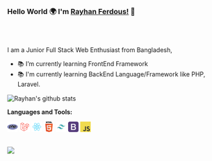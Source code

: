 ### Hello World 🌍 I'm [Rayhan Ferdous!](https://github.com/rayhanferdous/) 👋

<br />
<br />

I am a Junior Full Stack Web Enthusiast from Bangladesh,

- 📚 I’m currently learning FrontEnd Framework
- 📚 I'm currently learning BackEnd Language/Framework like PHP, Laravel.

<img align="center" src="https://github-readme-stats.vercel.app/api?username=rayhanferdous&show_icons=true&include_all_commits=true&theme=algolia" alt="Rayhan's github stats"/>
<br/>

**Languages and Tools:**

<code><img height="24px" src="https://raw.githubusercontent.com/github/explore/80688e429a7d4ef2fca1e82350fe8e3517d3494d/topics/php/php.png"></code>
<code><img height="24px" src="https://raw.githubusercontent.com/github/explore/80688e429a7d4ef2fca1e82350fe8e3517d3494d/topics/laravel/laravel.png"></code>
<code><img height="24px" src="https://raw.githubusercontent.com/github/explore/80688e429a7d4ef2fca1e82350fe8e3517d3494d/topics/react/react.png"></code>
<code><img height="24px" src="https://raw.githubusercontent.com/github/explore/80688e429a7d4ef2fca1e82350fe8e3517d3494d/topics/html/html.png"></code>
<code><img height="24px" src="https://raw.githubusercontent.com/github/explore/80688e429a7d4ef2fca1e82350fe8e3517d3494d/topics/tailwind/tailwind.png"></code>
<code><img height="24px" src="https://raw.githubusercontent.com/github/explore/80688e429a7d4ef2fca1e82350fe8e3517d3494d/topics/bootstrap/bootstrap.png"></code>
<code><img height="24px" src="https://raw.githubusercontent.com/github/explore/80688e429a7d4ef2fca1e82350fe8e3517d3494d/topics/javascript/javascript.png"></code>

<br/>

<img align="left" src="https://github-readme-stats.vercel.app/api/top-langs/?username=rayhanferdous&layout=compact&theme=algolia"/>
